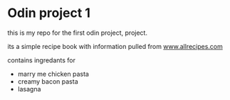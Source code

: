 # Odin project 1

this is my repo for the first odin project, project.

its a simple recipe book with information pulled from www.allrecipes.com

contains ingredants for 
- marry me chicken pasta
- creamy bacon pasta
- lasagna